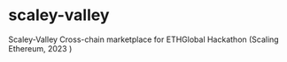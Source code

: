 # scaley-valley
Scaley-Valley Cross-chain marketplace for ETHGlobal Hackathon (Scaling Ethereum, 2023 )
